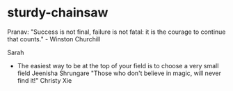 # sturdy-chainsaw
Pranav: "Success is not final, failure is not fatal: it is the courage to continue that counts." - Winston Churchill

Sarah
- The easiest way to be at the top of your field is to choose a very small field
Jeenisha Shrungare
"Those who don't believe in magic, will never find it!"
Christy Xie
